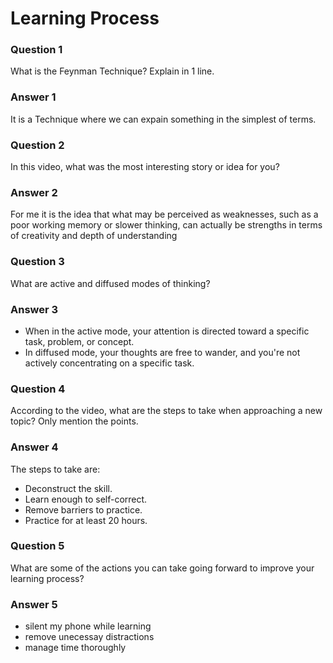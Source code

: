 # Learning Process

### Question 1
What is the Feynman Technique? Explain in 1 line.

### Answer 1
It is a Technique where we can expain something in the simplest of terms.

### Question 2
In this video, what was the most interesting story or idea for you?

### Answer 2
For me it is the idea that what may be perceived as weaknesses, such as a poor working memory or slower thinking, can actually be strengths in terms of creativity and depth of understanding

### Question 3
What are active and diffused modes of thinking?

### Answer 3
- When in the active mode, your attention is directed toward a specific task, problem, or concept.
- In diffused mode, your thoughts are free to wander, and you're not actively concentrating on a specific task.

### Question 4
According to the video, what are the steps to take when approaching a new topic? Only mention the points.

### Answer 4

The steps to take are:
- Deconstruct the skill.
- Learn enough to self-correct.
- Remove barriers to practice.
- Practice for at least 20 hours.

### Question 5
What are some of the actions you can take going forward to improve your learning process?

### Answer 5
- silent my phone while learning
- remove unecessay distractions
- manage time thoroughly



